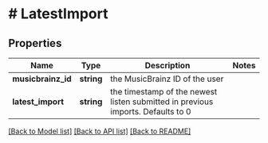 # # LatestImport

## Properties

Name | Type | Description | Notes
------------ | ------------- | ------------- | -------------
**musicbrainz_id** | **string** | the MusicBrainz ID of the user |
**latest_import** | **string** | the timestamp of the newest listen submitted in previous imports. Defaults to 0 |

[[Back to Model list]](../../README.md#models) [[Back to API list]](../../README.md#endpoints) [[Back to README]](../../README.md)
